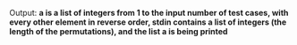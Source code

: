 Output: **a is a list of integers from 1 to the input number of test cases, with every other element in reverse order, stdin contains a list of integers (the length of the permutations), and the list a is being printed**